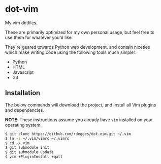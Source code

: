 # dot-vim

My vim dotfiles.

These are primarily optimized for my own personal usage, but feel free to use
them for whatever you'd like.

They're geared towards Python web development, and contain niceties which make
writing code using the following tools much simpler:

- Python
- HTML
- Javascript
- Git


## Installation

The below commands will download the project, and install all Vim plugins and
dependencies.

**NOTE**: These instructions assume you already have `vim` installed on your operating
system.

``` bash
$ git clone https://github.com/rdegges/dot-vim.git ~/.vim
$ ln -s ~/.vim/vimrc ~/.vimrc
$ cd ~/.vim
$ git submodule init
$ git submodule update
$ vim +PluginInstall +qall
```
